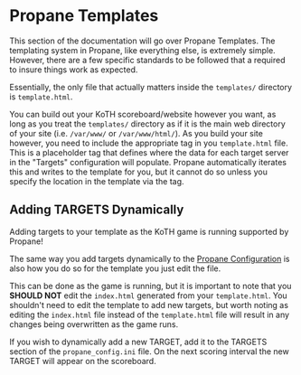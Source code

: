 # Propane Templates

This section of the documentation will go over Propane Templates. The templating system in Propane, like everything else, is extremely simple. However, there are a few specific standards to be followed that a required to insure things work as expected.


Essentially, the only file that actually matters inside the `templates/` directory is `template.html`.

You can build out your KoTH scoreboard/website however you want, as long as you treat the `templates/` directory as if it is the main web directory of your site (i.e. `/var/www/` or `/var/www/html/`). As you build your site however, you need to include the appropriate <SERVER> tag in you `template.html` file. This is a placeholder tag that defines where the data for each target server in the "Targets" configuration will populate. Propane automatically iterates this and writes to the template for you, but it cannot do so unless you specify the location in the template via the <SERVER> tag.



## Adding TARGETS Dynamically

Adding targets to your template as the KoTH game is running supported by Propane!

The same way you add targets dynamically to the [Propane Configuration](https://github.com/InjectionSoftwareDevelopment/Propane/blob/master/doc/markdown/propane_config.md) is also how you do so for the template you just edit the file.


This can be done as the game is running, but it is important to note that you **SHOULD NOT** edit the `index.html` generated from your `template.html`. You shouldn't need to edit the template to add new targets, but worth noting as editing the `index.html` file instead of the `template.html` file will result in any changes being overwritten as the game runs.

If you wish to dynamically add a new TARGET, add it to the TARGETS section of the `propane_config.ini` file. On the next scoring interval the new TARGET will appear on the scoreboard.
